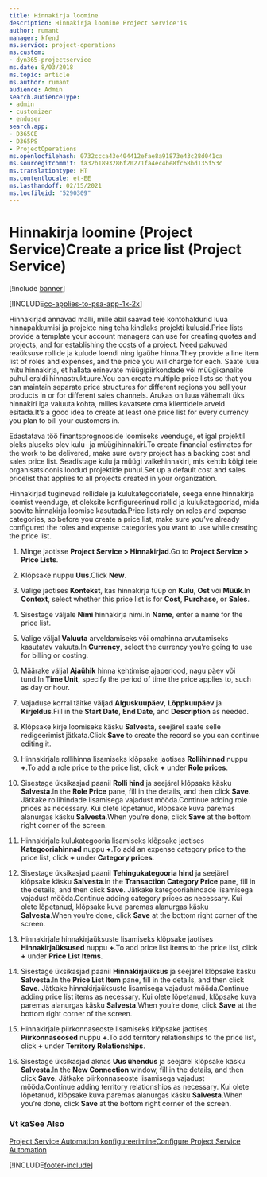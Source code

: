 ```yaml
---
title: Hinnakirja loomine
description: Hinnakirja loomine Project Service'is
author: rumant
manager: kfend
ms.service: project-operations
ms.custom:
- dyn365-projectservice
ms.date: 8/03/2018
ms.topic: article
ms.author: rumant
audience: Admin
search.audienceType:
- admin
- customizer
- enduser
search.app:
- D365CE
- D365PS
- ProjectOperations
ms.openlocfilehash: 0732ccca43e404412efae8a91873e43c28d041ca
ms.sourcegitcommit: fa32b1893286f20271fa4ec4be8fc68bd135f53c
ms.translationtype: HT
ms.contentlocale: et-EE
ms.lasthandoff: 02/15/2021
ms.locfileid: "5290309"
---
```

# <a name="create-a-price-list-project-service"></a><span data-ttu-id="aa329-103">Hinnakirja loomine (Project Service)</span><span class="sxs-lookup"><span data-stu-id="aa329-103">Create a price list (Project Service)</span></span>

[!include [banner](../includes/psa-now-project-operations.md)]

[!INCLUDE[cc-applies-to-psa-app-1x-2x](../includes/cc-applies-to-psa-app-1x-2x.md)]

<span data-ttu-id="aa329-104">Hinnakirjad annavad malli, mille abil saavad teie kontohaldurid luua hinnapakkumisi ja projekte ning teha kindlaks projekti kulusid.</span><span class="sxs-lookup"><span data-stu-id="aa329-104">Price lists provide a template your account managers can use for creating quotes and projects, and for establishing the costs of a project.</span></span> <span data-ttu-id="aa329-105">Need pakuvad reaüksuse rollide ja kulude loendi ning igaühe hinna.</span><span class="sxs-lookup"><span data-stu-id="aa329-105">They provide a line item list of roles and expenses, and the price you will charge for each.</span></span> <span data-ttu-id="aa329-106">Saate luua mitu hinnakirja, et hallata erinevate müügipiirkondade või müügikanalite puhul eraldi hinnastruktuure.</span><span class="sxs-lookup"><span data-stu-id="aa329-106">You can create multiple price lists so that you can maintain separate price structures for different regions you sell your products in or for different sales channels.</span></span> <span data-ttu-id="aa329-107">Arukas on luua vähemalt üks hinnakiri iga valuuta kohta, milles kavatsete oma klientidele arveid esitada.</span><span class="sxs-lookup"><span data-stu-id="aa329-107">It’s a good idea to create at least one price list for every currency you plan to bill your customers in.</span></span>  
  
<span data-ttu-id="aa329-108">Edastatava töö finantsprognooside loomiseks veenduge, et igal projektil oleks aluseks olev kulu- ja müügihinnakiri.</span><span class="sxs-lookup"><span data-stu-id="aa329-108">To create financial estimates for the work to be delivered, make sure every project has a backing cost and sales price list.</span></span> <span data-ttu-id="aa329-109">Seadistage kulu ja müügi vaikehinnakiri, mis kehtib kõigi teie organisatsioonis loodud projektide puhul.</span><span class="sxs-lookup"><span data-stu-id="aa329-109">Set up a default cost and sales pricelist that applies to all projects created in your organization.</span></span>  
  
<span data-ttu-id="aa329-110">Hinnakirjad tuginevad rollidele ja kulukategooriatele, seega enne hinnakirja loomist veenduge, et oleksite konfigureerinud rollid ja kulukategooriad, mida soovite hinnakirja loomise kasutada.</span><span class="sxs-lookup"><span data-stu-id="aa329-110">Price lists rely on roles and expense categories, so before you create a price list, make sure you’ve already configured the roles and expense categories you want to use while creating the price list.</span></span>  
  
1.  <span data-ttu-id="aa329-111">Minge jaotisse **Project Service > Hinnakirjad**.</span><span class="sxs-lookup"><span data-stu-id="aa329-111">Go to **Project Service > Price Lists**.</span></span>  
  
2.  <span data-ttu-id="aa329-112">Klõpsake nuppu **Uus**.</span><span class="sxs-lookup"><span data-stu-id="aa329-112">Click **New**.</span></span>  
  
3.  <span data-ttu-id="aa329-113">Valige jaotises **Kontekst**, kas hinnakirja tüüp on **Kulu**, **Ost** või **Müük**.</span><span class="sxs-lookup"><span data-stu-id="aa329-113">In **Context**, select whether this price list is for **Cost**, **Purchase**, or **Sales**.</span></span>  
  
4.  <span data-ttu-id="aa329-114">Sisestage väljale **Nimi** hinnakirja nimi.</span><span class="sxs-lookup"><span data-stu-id="aa329-114">In **Name**, enter a name for the price list.</span></span>  
  
5.  <span data-ttu-id="aa329-115">Valige väljal **Valuuta** arveldamiseks või omahinna arvutamiseks kasutatav valuuta.</span><span class="sxs-lookup"><span data-stu-id="aa329-115">In **Currency**, select the currency you’re going to use for billing or costing.</span></span>  
  
6.  <span data-ttu-id="aa329-116">Määrake väljal **Ajaühik** hinna kehtimise ajaperiood, nagu päev või tund.</span><span class="sxs-lookup"><span data-stu-id="aa329-116">In **Time Unit**, specify the period of time the price applies to, such as day or hour.</span></span>  
  
7.  <span data-ttu-id="aa329-117">Vajaduse korral täitke väljad **Alguskuupäev**, **Lõppkuupäev** ja **Kirjeldus**.</span><span class="sxs-lookup"><span data-stu-id="aa329-117">Fill in the **Start Date**, **End Date**, and **Description** as needed.</span></span>  
  
8.  <span data-ttu-id="aa329-118">Klõpsake kirje loomiseks käsku **Salvesta**, seejärel saate selle redigeerimist jätkata.</span><span class="sxs-lookup"><span data-stu-id="aa329-118">Click **Save** to create the record so you can continue editing it.</span></span>  
  
9. <span data-ttu-id="aa329-119">Hinnakirjale rollihinna lisamiseks klõpsake jaotises **Rollihinnad** nuppu **+**.</span><span class="sxs-lookup"><span data-stu-id="aa329-119">To add a role price to the price list, click **+** under **Role prices**.</span></span>  
  
10. <span data-ttu-id="aa329-120">Sisestage üksikasjad paanil **Rolli hind** ja seejärel klõpsake käsku **Salvesta**.</span><span class="sxs-lookup"><span data-stu-id="aa329-120">In the **Role Price** pane, fill in the details, and then click **Save**.</span></span> <span data-ttu-id="aa329-121">Jätkake rollihindade lisamisega vajadust mööda.</span><span class="sxs-lookup"><span data-stu-id="aa329-121">Continue adding role prices as necessary.</span></span> <span data-ttu-id="aa329-122">Kui olete lõpetanud, klõpsake kuva paremas alanurgas käsku **Salvesta**.</span><span class="sxs-lookup"><span data-stu-id="aa329-122">When you’re done, click **Save** at the bottom right corner of the screen.</span></span>  
  
11. <span data-ttu-id="aa329-123">Hinnakirjale kulukategooria lisamiseks klõpsake jaotises **Kategooriahinnad** nuppu **+**.</span><span class="sxs-lookup"><span data-stu-id="aa329-123">To add an expense category price to the price list, click **+** under **Category prices**.</span></span>  
  
12. <span data-ttu-id="aa329-124">Sisestage üksikasjad paanil **Tehingukategooria hind** ja seejärel klõpsake käsku **Salvesta**.</span><span class="sxs-lookup"><span data-stu-id="aa329-124">In the **Transaction Category Price** pane, fill in the details, and then click **Save**.</span></span> <span data-ttu-id="aa329-125">Jätkake kategooriahindade lisamisega vajadust mööda.</span><span class="sxs-lookup"><span data-stu-id="aa329-125">Continue adding category prices as necessary.</span></span> <span data-ttu-id="aa329-126">Kui olete lõpetanud, klõpsake kuva paremas alanurgas käsku **Salvesta**.</span><span class="sxs-lookup"><span data-stu-id="aa329-126">When you’re done, click **Save** at the bottom right corner of the screen.</span></span>  
  
13. <span data-ttu-id="aa329-127">Hinnakirjale hinnakirjaüksuste lisamiseks klõpsake jaotises **Hinnakirjaüksused** nuppu **+**.</span><span class="sxs-lookup"><span data-stu-id="aa329-127">To add price list items to the price list, click **+** under **Price List Items**.</span></span>  
  
14. <span data-ttu-id="aa329-128">Sisestage üksikasjad paanil **Hinnakirjaüksus** ja seejärel klõpsake käsku **Salvesta**.</span><span class="sxs-lookup"><span data-stu-id="aa329-128">In the **Price List Item** pane, fill in the details, and then click **Save**.</span></span> <span data-ttu-id="aa329-129">Jätkake hinnakirjaüksuste lisamisega vajadust mööda.</span><span class="sxs-lookup"><span data-stu-id="aa329-129">Continue adding price list items as necessary.</span></span> <span data-ttu-id="aa329-130">Kui olete lõpetanud, klõpsake kuva paremas alanurgas käsku **Salvesta**.</span><span class="sxs-lookup"><span data-stu-id="aa329-130">When you’re done, click **Save** at the bottom right corner of the screen.</span></span>  
  
15. <span data-ttu-id="aa329-131">Hinnakirjale piirkonnaseoste lisamiseks klõpsake jaotises **Piirkonnaseosed** nuppu **+**.</span><span class="sxs-lookup"><span data-stu-id="aa329-131">To add territory relationships to the price list, click **+** under **Territory Relationships**.</span></span>  
  
16. <span data-ttu-id="aa329-132">Sisestage üksikasjad aknas **Uus ühendus** ja seejärel klõpsake käsku **Salvesta**.</span><span class="sxs-lookup"><span data-stu-id="aa329-132">In the **New Connection** window, fill in the details, and then click **Save**.</span></span> <span data-ttu-id="aa329-133">Jätkake piirkonnaseoste lisamisega vajadust mööda.</span><span class="sxs-lookup"><span data-stu-id="aa329-133">Continue adding territory relationships as necessary.</span></span> <span data-ttu-id="aa329-134">Kui olete lõpetanud, klõpsake kuva paremas alanurgas käsku **Salvesta**.</span><span class="sxs-lookup"><span data-stu-id="aa329-134">When you’re done, click **Save** at the bottom right corner of the screen.</span></span>  
  
### <a name="see-also"></a><span data-ttu-id="aa329-135">Vt ka</span><span class="sxs-lookup"><span data-stu-id="aa329-135">See Also</span></span>  
 [<span data-ttu-id="aa329-136">Project Service Automation konfigureerimine</span><span class="sxs-lookup"><span data-stu-id="aa329-136">Configure Project Service Automation</span></span>](../psa/configure.md)


[!INCLUDE[footer-include](../includes/footer-banner.md)]